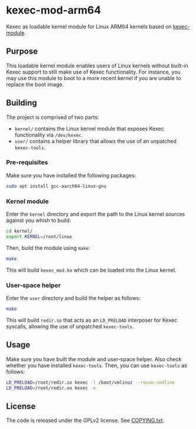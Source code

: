 # kexec-mod-arm64
Kexec as loadable kernel module for Linux ARM64 kernels based on
[kexec-module](https://github.com/amonakov/kexec-module).

## Purpose
This loadable kernel module enables users of Linux kernels without built-in
Kexec support to still make use of Kexec functionality. For instance, you may
use this module to boot to a more recent kernel if you are unable to replace
the boot image.

## Building
The project is comprised of two parts:

- `kernel/` contains the Linux kernel module that exposes Kexec functionality
via `/dev/kexec`.
- `user/` contains a helper library that allows the use of an unpatched
`kexec-tools`.

### Pre-requisites
Make sure you have installed the following packages:

```bash
sudo apt install gcc-aarch64-linux-gnu
```

### Kernel module
Enter the `kernel` directory and export the path to the Linux kernel sources
against you whish to build:

```bash
cd kernel/
export KERNEL=/root/linux
```
Then, build the module using `make`:
```bash
make
```
This will build `kexec_mod.ko` which can be loaded into the Linux kernel.

### User-space helper
Enter the `user` directory and build the helper as follows:
```bash
make
```
This will build `redir.so` that acts as an `LD_PRELOAD` interposer for Kexec
syscalls, allowing the use of unpatched `kexec-tools`.

## Usage
Make sure you have built the module and user-space helper. Also check whether you
have installed `kexec-tools`. Then, you can use `kexec-tools` as follows:

```bash
LD_PRELOAD=/root/redir.so kexec -l /boot/vmlinuz --reuse-cmdline
LD_PRELOAD=/root/redir.so kexec -e
```

## License
The code is released under the GPLv2 license. See [COPYING.txt](/COPYING.txt).
